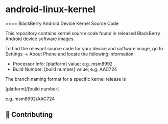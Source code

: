 # android-linux-kernel

====
BlackBerry Android Device Kernel Source Code

This repository contains kernel source code found
in released BlackBerry Android device software images.

To find the relevant source code for your device and software
image, go to Settings -> About Phone and locate the following
information:

* Processor Info: [platform] value; e.g. msm8992
* Build Number: [build number] value; e.g. AAC724

The branch naming format for a specific kernel release is

[platform]/[build number]

e.g. msm8992/AAC724

## 🤝 Contributing
